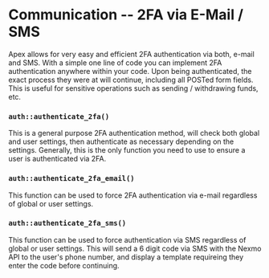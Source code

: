 
# Communication -- 2FA via E-Mail / SMS

Apex allows for very easy and efficient 2FA authentication via both, e-mail and SMS.  With a simple one line 
of code you can implement 2FA authentication anywhere within your code.  Upon being authenticated, the exact process they were at will continue, including 
all POSTed form fields.  This is useful for sensitive operations such as sending / withdrawing funds, etc.


### `auth::authenticate_2fa()`

This is a general purpose 2FA authentication method, will check both global and user settings, 
then authenticate as necessary depending on the settings.  Generally, this is the only function you 
need to use to ensure a user is authenticated via 2FA.


### `auth::authenticate_2fa_email()`

This function can be used to force 2FA authentication via e-mail regardless of global or user settings.


### `auth::authenticate_2fa_sms()`

This function can be used to force authentication via SMS regardless of global or user settings.  This will send a 
6 digit code via SMS with the Nexmo API to the user's phone number, and display a template requireing they enter the code before continuing.


